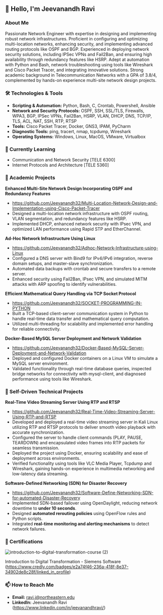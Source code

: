 ## 👋 Hello, I'm Jeevanandh Ravi

### About Me
Passionate Network Engineer with expertise in designing and implementing robust network infrastructures. Proficient in configuring and optimizing multi-location networks, enhancing security, and implementing advanced routing protocols like OSPF and BGP. Experienced in deploying network security solutions, including IPSec VPNs and Fail2Ban, and ensuring high availability through redundancy features like HSRP. Adept at automation with Python and Bash, network troubleshooting using tools like Wireshark and Cisco Packet Tracer, and integrating innovative solutions. Strong academic background in Telecommunication Networks with a GPA of 3.8/4, complemented by hands-on experience multi-site network design projects.

### 🛠️ Technologies & Tools
- **Scripting & Automation:** Python, Bash, C, Crontab, Powershell, Ansible
- **Network and Security Protocols:** OSPF, SSH, SSL/TLS, Firewalls, WPA3, BGP, IPSec VPNs, Fail2Ban, HSRP, VLAN, DHCP, DNS, TCP/IP, TLS, ACL, NAT, SSH, RTP, RTSP
- **Tools:** Cisco Packet Tracer, Docker, GNS3, IPAM, PyCharm
- **Diagnostic Tools:** ping, tracert, nmap, tcpdump, Wireshark
- **Operating Systems:** Windows, Linux, MacOS, VMware, Virtualbox

### 🌱 Currently Learning
- Communication and Network Security [TELE 6300]
- Internet Protocols and Architecture [TELE 5360]

### 🚀 Academic Projects
**Enhanced Multi-Site Network Design Incorporating OSPF and Redundancy Features**
  - https://github.com/Jeevanandh32/Multi-Location-Network-Design-and-Implementation-using-Cisco-Packet-Tracer       
  - Designed a multi-location network infrastructure with OSPF routing, VLAN segmentation, and redundancy features like HSRP. 
  - Implemented DHCP, enhanced network security with IPsec VPN, and optimized LAN performance using Rapid STP and EtherChannel.

**Ad-Hoc Network Infrastructure Using Linux**
  - https://github.com/Jeevanandh32/Adhoc-Network-Infrastructure-using-Linux     
  - Configured a DNS server with Bind9 for IPv4/IPv6 integration, reverse domain setups, and master-slave synchronization. 
  - Automated data backups with crontab and secure transfers to a remote server. 
  - Enhanced security using Fail2Ban, IPsec VPN, and simulated MITM attacks with ARP spoofing to identify vulnerabilities.

**Efficient Mathematical Query Handling via TCP Socket Protocol** 
  - https://github.com/Jeevanandh32/SOCKET-PROGRAMMING-IN-PYTHON
  - Built a TCP-based client-server communication system in Python to handle real-time data transfer and mathematical query computation. 
  - Utilized multi-threading for scalability and implemented error handling for reliable connectivity.

**Docker-Based MySQL Server Deployment and Network Validation**
  - https://github.com/Jeevanandh32/Docker-Based-MySQL-Server-Deployment-and-Network-Validation
  - Deployed and configured Docker containers on a Linux VM to simulate a MySQL server environment. 
  - Validated functionality through real-time database queries, inspected bridge networks for connectivity with mysql-client, and diagnosed performance using tools like Wireshark.

### :dart: Self-Driven Technical Projects
**Real-Time Video Streaming Server Using RTP and RTSP**
  - https://github.com/Jeevanandh32/Real-Time-Video-Streaming-Server-Using-RTP-and-RTSP
  - Developed and deployed a real-time video streaming server in Kali Linux utilizing RTP and RTSP protocols to deliver smooth video playback with accurate synchronization. 
  - Configured the server to handle client commands (PLAY, PAUSE, TEARDOWN) and encapsulated video frames into RTP packets for seamless transmission.
  - Deployed the project using Docker, ensuring scalability and ease of deployment across environments.
  - Verified functionality using tools like VLC Media Player, Tcpdump and Wireshark, gaining hands-on experience in multimedia networking and low-latency data streaming.

**Software-Defined Networking (SDN) for Disaster Recovery**  
  - https://github.com/Jeevanandh32/Software-Define-Networking-SDN-for-automated-Disaster-Recovery
  - Implemented SDN-based failover using OpenDaylight, reducing network downtime to **under 10 seconds**.
  - Designed **automated rerouting policies** using OpenFlow rules and Python scripts.
  - Integrated **real-time monitoring and alerting mechanisms** to detect network failures.

### 📝 Certifications
 ![introduction-to-digital-transformation-course (2)](https://github.com/user-attachments/assets/209f7915-1224-48d5-aa69-101560de1e90)
 
 Introduction to Digital Transformation - Siemens Software (https://www.credly.com/badges/e2a74f46-236a-418f-8e37-34902de8c28f/linked_in_profile) 


### 📫 How to Reach Me
- **Email:** ravi.j@northeastern.edu
- **LinkedIn:** Jeevanandh Ravi (https://www.linkedin.com/in/jeevanandhravi/)

